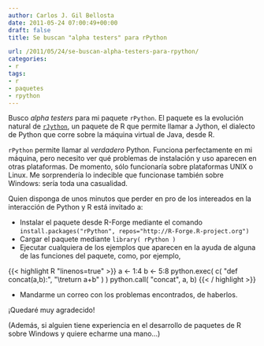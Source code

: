 ```yaml
---
author: Carlos J. Gil Bellosta
date: 2011-05-24 07:00:49+00:00
draft: false
title: Se buscan "alpha testers" para rPython

url: /2011/05/24/se-buscan-alpha-testers-para-rpython/
categories:
- r
tags:
- r
- paquetes
- rpython
---
```


Busco _alpha testers_ para mi paquete `rPython`. El paquete es la evolución natural de [`rJython`](http://cran.r-project.org/web/packages/rJython/index.html), un paquete de R que permite llamar a Jython, el dialecto de Python que corre sobre la máquina virtual de Java, desde R.

`rPython` permite llamar al _verdadero_ Python. Funciona perfectamente en mi máquina, pero necesito ver qué problemas de instalación y uso aparecen en otras plataformas. De momento, sólo funcionaría sobre plataformas UNIX o Linux. Me sorprendería lo indecible que funcionase también sobre Windows: sería toda una casualidad.

Quien disponga de unos minutos que perder en pro de los intereados en la interacción de Python y R está invitado a:


* Instalar el paquete desde R-Forge mediante el comando `install.packages("rPython", repos="http://R-Forge.R-project.org")`
* Cargar el paquete mediante `library( rPython )`
* Ejecutar cualquiera de los ejemplos que aparecen en la ayuda de alguna de las funciones del paquete, como, por ejemplo,








{{< highlight R "linenos=true" >}}
a <- 1:4
b <- 5:8
python.exec( c( "def concat(a,b):", "\treturn a+b" ) )
python.call( "concat", a, b)
{{< / highlight >}}










* Mandarme un correo con los problemas encontrados, de haberlos.

¡Quedaré muy agradecido!

(Además, si alguien tiene experiencia en el desarrollo de paquetes de R sobre Windows y quiere echarme una mano...)
